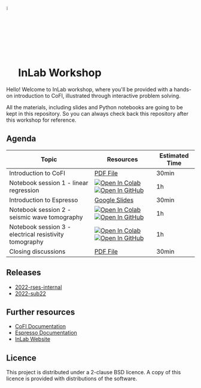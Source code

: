# <img src="https://raw.githubusercontent.com/inlab-geo/cofi/main/docs/source/_static/latte_art_cropped.png" width="5%" style="vertical-align:bottom"/> InLab Workshop

Hello! Welcome to InLab workshop, where you'll be provided with a hands-on 
introduction to CoFI, illustrated through interactive problem solving.

All the materials, including slides and Python notebooks are going to be kept
in this repository. So you can always check back this repository after this
workshop for reference.

## Agenda

| Topic | Resources | Estimated Time |
| --- | --- | --- |
| Introduction to CoFI | [PDF File](files/MS_slides_CoFI_workshop_intro.pdf) | 30min |
| Notebook session 1 - linear regression | [![Open In Colab](https://img.shields.io/badge/open%20in-Colab-b5e2fa?logo=googlecolab&style=flat-square&color=ffd670&labelColor=f8f9fa)](https://colab.research.google.com/github/inlab-geo/cofi-examples/blob/main/tutorials/1_linear_regression.ipynb) [![Open In GitHub](https://img.shields.io/badge/open%20in-GitHub-171515?logo=github&labelColor=f8f9fa&style=flat-square&logoColor=171515)](https://github.com/inlab-geo/cofi-examples/blob/3c53490df5ddbec9319d49a418d5e4ac8e59b3d8/tutorials/1_linear_regression.ipynb) | 1h |
| Introduction to Espresso | [Google Slides](https://docs.google.com/presentation/d/1TGMrXouSSxyteu4VbhKrJ3dAnBDk09vqZndSGPbjFWs/edit?usp=sharing) | 30min |
| Notebook session 2 - seismic wave tomography | [![Open In Colab](https://img.shields.io/badge/open%20in-Colab-b5e2fa?logo=googlecolab&style=flat-square&color=ffd670&labelColor=f8f9fa)](https://colab.research.google.com/github/inlab-geo/cofi-examples/blob/main/tutorials/2_travel_time_tomography.ipynb) [![Open In GitHub](https://img.shields.io/badge/open%20in-GitHub-171515?logo=github&labelColor=f8f9fa&style=flat-square&logoColor=171515)](https://github.com/inlab-geo/cofi-examples/blob/3c53490df5ddbec9319d49a418d5e4ac8e59b3d8/tutorials/2_travel_time_tomography.ipynb) | 1h |
| Notebook session 3 - electrical resistivity tomography | [![Open In Colab](https://img.shields.io/badge/open%20in-Colab-b5e2fa?logo=googlecolab&style=flat-square&color=ffd670&labelColor=f8f9fa)](https://colab.research.google.com/github/inlab-geo/cofi-examples/blob/main/tutorials/3_electrical_resistivity_tomography.ipynb) [![Open In GitHub](https://img.shields.io/badge/open%20in-GitHub-171515?logo=github&labelColor=f8f9fa&style=flat-square&logoColor=171515)](https://github.com/inlab-geo/cofi-examples/blob/3c53490df5ddbec9319d49a418d5e4ac8e59b3d8/tutorials/3_electrical_resistivity_tomography.ipynb) | 1h |
| Closing discussions | [PDF File](files/MS_slides_CoFI_workshop_wrap_up.pdf)  | 30min |

## Releases

- [2022-rses-internal](https://github.com/inlab-geo/inlab-workshop/tree/2022-rses-internal)
- [2022-sub22](https://github.com/inlab-geo/inlab-workshop/tree/2022-sub22)

## Further resources

- [CoFI Documentation](https://cofi.readthedocs.io)
- [Espresso Documentation](https://geo-espresso.readthedocs.io)
- [InLab Website](https://inlab.edu.au)

## Licence

This project is distributed under a 2-clause BSD licence. A copy of this licence is 
provided with distributions of the software.
